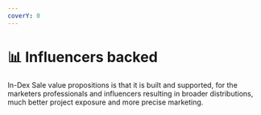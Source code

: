 ```yaml
---
coverY: 0
---
```


# 📊 Influencers backed

In-Dex Sale value propositions is that it is built and supported, for the marketers professionals and influencers resulting in broader distributions, much better project exposure and more precise marketing.
